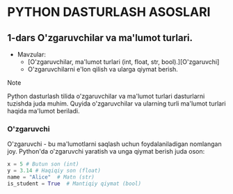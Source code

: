 # PYTHON DASTURLASH ASOSLARI

## 1-dars O'zgaruvchilar va ma'lumot turlari.

- Mavzular:
    - [O'zgaruvchilar, ma'lumot turlari (int, float, str, bool).][O'zgaruvchi]
    - O'zgaruvchilarni e'lon qilish va ularga qiymat berish.

>[!NOTE]
> Python dasturlash tilida o'zgaruvchilar va ma'lumot turlari dasturlarni tuzishda juda muhim. Quyida o'zgaruvchilar va ularning turli ma'lumot turlari haqida ma'lumot beriladi.

### O'zgaruvchi

O'zgaruvchi - bu ma'lumotlarni saqlash uchun foydalaniladigan nomlangan joy. Python'da o'zgaruvchi yaratish va unga qiymat berish juda oson:

```python
x = 5 # Butun son (int)
y = 3.14 # Haqiqiy son (float)
name = "Alice"  # Matn (str)
is_student = True  # Mantiqiy qiymat (bool)
```

